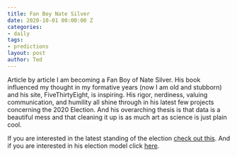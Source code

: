 ```yaml
---
title: Fan Boy Nate Silver
date: 2020-10-01 00:00:00 Z
categories:
- daily
tags:
- predictions
layout: post
author: Ted
---
```


Article by article I am becoming a Fan Boy of Nate Silver. His book influenced my thought in my formative years (now I am old and stubborn) and his site, FiveThirtyEight, is inspiring. His rigor, nerdiness, valuing communication, and humility all shine through in his latest few projects concerning the 2020 Election. And his overarching thesis is that data is a beautiful mess and that cleaning it up is as much art as science is just plain cool.

If you are interested in the latest standing of the election [check out this](https://fivethirtyeight.com/features/trumps-chances-are-dwindling-that-could-make-him-dangerous/). And if you are interested in his election model click [here](https://projects.fivethirtyeight.com/2020-election-forecast/).
